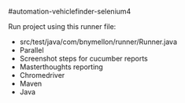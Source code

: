 #automation-vehiclefinder-selenium4

Run project using this runner file:

- src/test/java/com/bnymellon/runner/Runner.java
- Parallel
- Screenshot steps for cucumber reports
- Masterthoughts reporting
- Chromedriver
- Maven
- Java